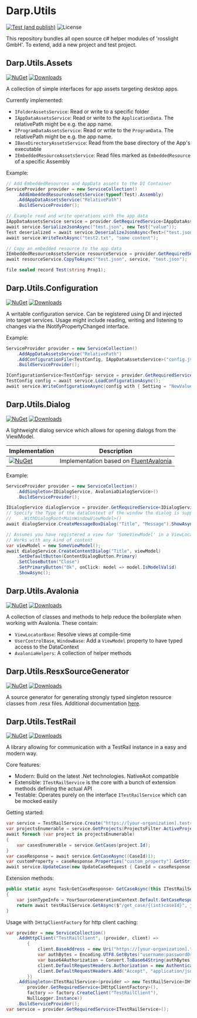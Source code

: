 # Darp.Utils

[![Test (and publish)](https://github.com/rosslight/Darp.Utils/actions/workflows/test_and_publish.yml/badge.svg)](https://github.com/rosslight/Darp.Utils/actions/workflows/test_and_publish.yml)
![License](https://img.shields.io/github/license/rosslight/Darp.Utils)

This repository bundles all open source c# helper modules of 'rosslight GmbH'.
To extend, add a new project and test project.

## Darp.Utils.Assets
[![NuGet](https://img.shields.io/nuget/v/Darp.Utils.Assets.svg)](https://www.nuget.org/packages/Darp.Utils.Assets)
[![Downloads](https://img.shields.io/nuget/dt/Darp.Utils.Assets)](https://www.nuget.org/packages/Darp.Utils.Assets)

A collection of simple interfaces for app assets targeting desktop apps.

Currently implemented:
- `IFolderAssetsService`: Read or write to a specific folder
- `IAppDataAssetsService`: Read or write to the `ApplicationData`. The relativePath might be e.g. the app name.
- `IProgramDataAssetsService`: Read or write to the `ProgramData`. The relativePath might be e.g. the app name.
- `IBaseDirectoryAssetsService`: Read from the base directory of the App's executable
- `IEmbeddedResourceAssetsService`: Read files marked as `EmbeddedResource` of a specific Assembly

Example:
```csharp
// Add EmbeddedResources and AppData assets to the DI Container
ServiceProvider provider = new ServiceCollection()
    .AddEmbeddedResourceAssetsService(typeof(Test).Assembly)
    .AddAppDataAssetsService("RelativePath")
    .BuildServiceProvider();

// Example read and write operations with the app data
IAppDataAssetsService service = provider.GetRequiredService<IAppDataAssetsService>();
await service.SerializeJsonAsync("test.json", new Test("value"));
Test deserialized = await service.DeserializeJsonAsync<Test>("test.json");
await service.WriteTextAsync("test2.txt", "some content");

// Copy an embedded resource to the app data
IEmbeddedResourceAssetsService resourceService = provider.GetRequiredService<IEmbeddedResourceAssetsService>();
await resourceService.CopyToAsync("test.json", service, "test.json");

file sealed record Test(string Prop1);
```


## Darp.Utils.Configuration
[![NuGet](https://img.shields.io/nuget/v/Darp.Utils.Configuration.svg)](https://www.nuget.org/packages/Darp.Utils.Configuration)
[![Downloads](https://img.shields.io/nuget/dt/Darp.Utils.Configuration)](https://www.nuget.org/packages/Darp.Utils.Configuration)

A writable configuration service. Can be registered using DI and injected into target services.
Usage might include reading, writing and listening to changes via the INotifyPropertyChanged interface.

Example:
```csharp
ServiceProvider provider = new ServiceCollection()
    .AddAppDataAssetsService("RelativePath")
    .AddConfigurationFile<TestConfig, IAppDataAssetsService>("config.json")
    .BuildServiceProvider();

IConfigurationService<TestConfig> service = provider.GetRequiredService<IConfigurationService<TestConfig>>();
TestConfig config = await service.LoadConfigurationAsync();
await service.WriteConfigurationAsync(config with { Setting = "NewValue" });
```


## Darp.Utils.Dialog
[![NuGet](https://img.shields.io/nuget/v/Darp.Utils.Dialog.svg)](https://www.nuget.org/packages/Darp.Utils.Dialog)
[![Downloads](https://img.shields.io/nuget/dt/Darp.Utils.Dialog)](https://www.nuget.org/packages/Darp.Utils.Dialog)

A lightweight dialog service which allows for opening dialogs from the ViewModel.

| Implementation                                                                                                                                   | Description                                                                      |
|--------------------------------------------------------------------------------------------------------------------------------------------------|----------------------------------------------------------------------------------|
| [![NuGet](https://img.shields.io/nuget/v/Darp.Utils.Dialog.FluentAvalonia.svg)](https://www.nuget.org/packages/Darp.Utils.Dialog.FluentAvalonia) | Implementation based on [FluentAvalonia](https://github.com/amwx/FluentAvalonia) |

Example:
```csharp
ServiceProvider provider = new ServiceCollection()
    .AddSingleton<IDialogService, AvaloniaDialogService>()
    .BuildServiceProvider();

IDialogService dialogService = provider.GetRequiredService<IDialogService>();
// Specify the Type of the dataContext of the window the dialog is supposed to be shown on
//    .WithDialogRoot<MainWindowViewModel>()
await dialogService.CreateMessageBoxDialog("Title", "Message").ShowAsync();

// Assumes you have registered a view for 'SomeViewModel' in a ViewLocator
// Works with any kind of content
var viewModel = new SomeViewModel();
await dialogService.CreateContentDialog("Title", viewModel)
    .SetDefaultButton(ContentDialogButton.Primary)
    .SetCloseButton("Close")
    .SetPrimaryButton("Ok", onClick: model => model.IsModelValid)
    .ShowAsync();
```

## Darp.Utils.Avalonia
[![NuGet](https://img.shields.io/nuget/v/Darp.Utils.Avalonia.svg)](https://www.nuget.org/packages/Darp.Utils.Avalonia)
[![Downloads](https://img.shields.io/nuget/dt/Darp.Utils.Avalonia)](https://www.nuget.org/packages/Darp.Utils.Avalonia)

A collection of classes and methods to help reduce the boilerplate when working with Avalonia. These contain:

- `ViewLocatorBase`: Resolve views at compile-time
- `UserControlBase`, `WindowBase`: Add a `ViewModel` property to have typed access to the DataContext
- `AvaloniaHelpers`: A collection of helper methods

## Darp.Utils.ResxSourceGenerator
[![NuGet](https://img.shields.io/nuget/v/Darp.Utils.ResxSourceGenerator.svg)](https://www.nuget.org/packages/Darp.Utils.ResxSourceGenerator)
[![Downloads](https://img.shields.io/nuget/dt/Darp.Utils.ResxSourceGenerator)](https://www.nuget.org/packages/Darp.Utils.ResxSourceGenerator)

A source generator for generating strongly typed singleton resource classes from .resx files.
Additional documentation [here](https://github.com/rosslight/Darp.Utils/tree/main/src/Darp.Utils.ResxSourceGenerator/README.md).

## Darp.Utils.TestRail

[![NuGet](https://img.shields.io/nuget/v/Darp.Utils.TestRail.svg)](https://www.nuget.org/packages/Darp.Utils.TestRail)
[![Downloads](https://img.shields.io/nuget/dt/Darp.Utils.TestRail)](https://www.nuget.org/packages/Darp.Utils.TestRail)

A library allowing for communication with a TestRail instance in a easy and modern way.

Core features:
- Modern: Build on the latest .Net technologies. NativeAot compatible
- Extensible: `ITestRailService` is the core with a bunch of extension methods defining the actual API
- Testable: Operates purely on the interface `ITestRailService` which can be mocked easily

Getting started:
```csharp
var service = TestRailService.Create("https://[your-organization].testrail.io", "username", "passwordOrApiKey");
var projectsEnumerable = service.GetProjects(ProjectsFilter.ActiveProjectsOnly);
await foreach (var project in projectsEnumerable)
{
    var casesEnumerable = service.GetCases(project.Id);
}
var caseResponse = await service.GetCaseAsync((CaseId)1);
var customProperty = caseResponse.Properties["custom_property"].GetString();
await service.UpdateCase(new UpdateCaseRequest { CaseId = caseResponse.Id, Title = "New Title" });
```

Extension methods:
```csharp
public static async Task<GetCaseResponse> GetCaseAsync(this ITestRailService testRailService, CaseId caseId)
{
    var jsonTypeInfo = YourSourceGenerationContext.Default.GetCaseResponse;
    return await testRailService.GetAsync($"/get_case/{(int)caseId}", jsonTypeInfo, default(cancellationToken));
}
```

Usage with `IHttpClientFactory` for http client caching:
```csharp
var provider = new ServiceCollection()
    .AddHttpClient("TestRailClient", (provider, client) =>
        {
            client.BaseAddress = new Uri("https://[your-organization].testrail.io");
            var authBytes = Encoding.UTF8.GetBytes("username:passwordOrApiKey");
            var base64Authorization = Convert.ToBase64String(authBytes);
            client.DefaultRequestHeaders.Authorization = new AuthenticationHeaderValue("Basic", base64Authorization);
            client.DefaultRequestHeaders.Add("Accept", "application/json");
        })
    .AddSingleton<ITestRailService>(provider => new TestRailService<IHttpClientFactory>(
        provider.GetRequiredService<IHttpClientFactory>(),
        factory => factory.CreateClient("TestRailClient"),
        NullLogger.Instance))
    .BuildServiceProvider();
var service = provider.GetRequiredService<ITestRailService>();
```

